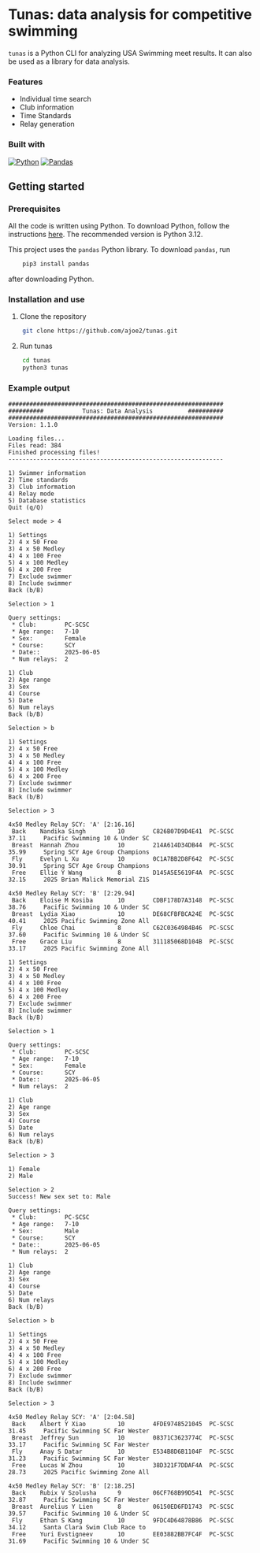 # Tunas: data analysis for competitive swimming
`tunas` is a Python CLI for analyzing USA Swimming meet results. It can also be used as a library for data analysis.

### Features
 - Individual time search
 - Club information
 - Time Standards
 - Relay generation

### Built with
[![Python](https://img.shields.io/badge/python-3670A0?style=for-the-badge&logo=python&logoColor=ffdd54)](https://www.python.org/)
[![Pandas](https://img.shields.io/badge/pandas-%23150458.svg?style=for-the-badge&logo=pandas)](https://pandas.pydata.org/)

## Getting started
### Prerequisites
All the code is written using Python. To download Python, follow the instructions [here](https://www.python.org/downloads/). The recommended version is Python 3.12.

This project uses the `pandas` Python library. To download `pandas`, run
```sh
    pip3 install pandas
```
after downloading Python.

### Installation and use
1. Clone the repository
```sh
    git clone https://github.com/ajoe2/tunas.git
```
2. Run tunas
```sh
    cd tunas
    python3 tunas
```

### Example output
```
#############################################################
##########           Tunas: Data Analysis          ##########
#############################################################
Version: 1.1.0

Loading files...
Files read: 384
Finished processing files!
-------------------------------------------------------------

1) Swimmer information
2) Time standards
3) Club information
4) Relay mode
5) Database statistics
Quit (q/Q)

Select mode > 4

1) Settings
2) 4 x 50 Free
3) 4 x 50 Medley
4) 4 x 100 Free
5) 4 x 100 Medley
6) 4 x 200 Free
7) Exclude swimmer
8) Include swimmer
Back (b/B)

Selection > 1

Query settings:
 * Club:        PC-SCSC
 * Age range:   7-10
 * Sex:         Female
 * Course:      SCY
 * Date::       2025-06-05
 * Num relays:  2

1) Club
2) Age range
3) Sex
4) Course
5) Date
6) Num relays
Back (b/B)

Selection > b

1) Settings
2) 4 x 50 Free
3) 4 x 50 Medley
4) 4 x 100 Free
5) 4 x 100 Medley
6) 4 x 200 Free
7) Exclude swimmer
8) Include swimmer
Back (b/B)

Selection > 3

4x50 Medley Relay SCY: 'A' [2:16.16]
 Back    Nandika Singh         10        C826B07D9D4E41  PC-SCSC  37.11     Pacific Swimming 10 & Under SC
 Breast  Hannah Zhou           10        214A614D34DB44  PC-SCSC  35.99     Spring SCY Age Group Champions
 Fly     Evelyn L Xu           10        0C1A7BB2D8F642  PC-SCSC  30.91     Spring SCY Age Group Champions
 Free    Ellie Y Wang          8         D145A5E5619F4A  PC-SCSC  32.15     2025 Brian Malick Memorial Z1S

4x50 Medley Relay SCY: 'B' [2:29.94]
 Back    Eloise M Kosiba       10        CDBF178D7A3148  PC-SCSC  38.76     Pacific Swimming 10 & Under SC
 Breast  Lydia Xiao            10        DE68CFBFBCA24E  PC-SCSC  40.41     2025 Pacific Swimming Zone All
 Fly     Chloe Chai            8         C62C0364984B46  PC-SCSC  37.60     Pacific Swimming 10 & Under SC
 Free    Grace Liu             8         311185068D104B  PC-SCSC  33.17     2025 Pacific Swimming Zone All

1) Settings
2) 4 x 50 Free
3) 4 x 50 Medley
4) 4 x 100 Free
5) 4 x 100 Medley
6) 4 x 200 Free
7) Exclude swimmer
8) Include swimmer
Back (b/B)

Selection > 1

Query settings:
 * Club:        PC-SCSC
 * Age range:   7-10
 * Sex:         Female
 * Course:      SCY
 * Date::       2025-06-05
 * Num relays:  2

1) Club
2) Age range
3) Sex
4) Course
5) Date
6) Num relays
Back (b/B)

Selection > 3

1) Female
2) Male

Selection > 2
Success! New sex set to: Male

Query settings:
 * Club:        PC-SCSC
 * Age range:   7-10
 * Sex:         Male
 * Course:      SCY
 * Date::       2025-06-05
 * Num relays:  2

1) Club
2) Age range
3) Sex
4) Course
5) Date
6) Num relays
Back (b/B)

Selection > b

1) Settings
2) 4 x 50 Free
3) 4 x 50 Medley
4) 4 x 100 Free
5) 4 x 100 Medley
6) 4 x 200 Free
7) Exclude swimmer
8) Include swimmer
Back (b/B)

Selection > 3

4x50 Medley Relay SCY: 'A' [2:04.58]
 Back    Albert Y Xiao         10        4FDE9748521045  PC-SCSC  31.45     Pacific Swimming SC Far Wester
 Breast  Jeffrey Sun           10        08371C3623774C  PC-SCSC  33.17     Pacific Swimming SC Far Wester
 Fly     Anay S Datar          10        E534B8D6B1104F  PC-SCSC  31.23     Pacific Swimming SC Far Wester
 Free    Lucas W Zhou          10        38D321F7DDAF4A  PC-SCSC  28.73     2025 Pacific Swimming Zone All

4x50 Medley Relay SCY: 'B' [2:18.25]
 Back    Rubix V Szolusha      9         06CF768B99D541  PC-SCSC  32.87     Pacific Swimming SC Far Wester
 Breast  Aurelius Y Lien       8         06150ED6FD1743  PC-SCSC  39.57     Pacific Swimming 10 & Under SC
 Fly     Ethan S Kang          10        9FDC4D64878B86  PC-SCSC  34.12     Santa Clara Swim Club Race to 
 Free    Yuri Evstigneev       10        EE03882BB7FC4F  PC-SCSC  31.69     Pacific Swimming 10 & Under SC
```
